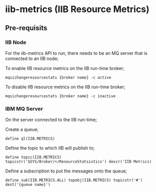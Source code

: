 # iib-metrics (IIB Resource Metrics)

## Pre-requisits

### IIB Node

For the iib-metrics API to run, there needs to be an MQ server that is connected to an IIB node;

To enable IIB resource metrics on the IIB run-time broker;

```
mqsichangeresourcestats {broker name} -c active
```

To disable IIB resource metrics on the IIB run-time broker;

```
mqsichangeresourcestats {broker name} -c inactive
```

### IBM MQ Server

On the server connected to the IIB run-time;

Create a queue;

```
define ql(IIB.METRICS)
```

Define the topic to which IIB will publish to;

```
define topic(IIB.METRICS) topicstr('$SYS/Broker/+/ResourceStatsistics') descr('IIB Metrics)
```

Define a subscription to put the messages onto the queue;

```
define sub(IIB.METRICS.ALL) topobj(IIB.METRICS) topicstr('#') dest('{queue name}')
```
